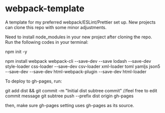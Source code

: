 # webpack-template

A template for my preferred webpack/ESLint/Prettier set up. New projects can clone this repo with some minor adjustments.

Need to install node_modules in your new project after cloning the repo. Run the following codes in your terminal:

npm init -y

npm install webpack webpack-cli --save-dev --save lodash --save-dev style-loader css-loader --save-dev csv-loader xml-loader toml yamljs json5 --save-dev --save-dev html-webpack-plugin --save-dev html-loader

To deploy to gh-pages, run:

git add dist && git commit -m "Initial dist subtree commit" //feel free to edit commit message
git subtree push --prefix dist origin gh-pages

then, make sure gh-pages setting uses gh-pages as its source.

